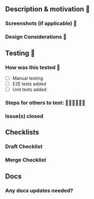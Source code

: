 <!--- Note to EXTERNAL Contributors -->
<!-- Thanks for opening a PR!
If it is a significant code change, please **make sure there is an open issue** for this.
We work best with you when we have accepted the idea first before you code. -->

<!--- For ALL Contributors 👇 -->

## Description & motivation 💭 <!-- Describe what has changed in this PR and the motivation behind it -->

### Screenshots (if applicable) 📸 <!-- Add screenshots or videos -->

### Design Considerations 🎨 <!-- Any questions, concerns, thoughts for Design? -->

## Testing 🧪 <!-- Describe what has changed in this PR and the motivation behind it -->

### How was this tested 👻 <!--- Please describe how you tested your changes and tests that were added -->

- [ ] Manual testing
- [ ] E2E tests added
- [ ] Unit tests added

### Steps for others to test: 🚶🏽‍♂️🚶🏽‍♀️ <!--- Please describe how we can test the changes in the PR -->

### Issue(s) closed <!-- add issue number here -->

## Checklists

### Draft Checklist <!-- Add todos if not ready to review -->

### Merge Checklist <!-- Add todos if not ready to merge -->

## Docs

### Any docs updates needed? <!--- Update README if applicable or point out where to update docs.temporal.io -->
